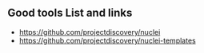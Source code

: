 ## Good tools List and links

- https://github.com/projectdiscovery/nuclei
- https://github.com/projectdiscovery/nuclei-templates
